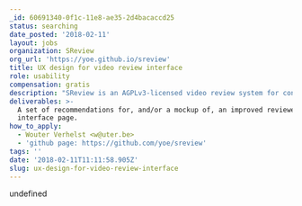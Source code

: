 ```yaml
---
_id: 60691340-0f1c-11e8-ae35-2d4bacaccd25
status: searching
date_posted: '2018-02-11'
layout: jobs
organization: SReview
org_url: 'https://yoe.github.io/sreview'
title: UX design for video review interface
role: usability
compensation: gratis
description: "SReview is an AGPLv3-licensed video review system for conferences. It was originally written for FOSDEM 2017, and has been reused for DebConf17 and FOSDEM 2018. If you were a speaker at any of those conferences, you may have seen it in action.\r\n\r\nThe idea of SReview is that reviewing hundreds of videos takes an insane amount of time if it needs to be done by the video team; but if you can crowdsource the review to the actual speakers who spoke at the conference (and possibly other volunteers), it can happen in much less time. However, for that to be successful, the review page needs to be as easy as possible to use; otherwise speakers either give up or enter the wrong data, and the resulting videos are not as good as they can be. The current UX is as easy as I can make it; but I'm not an expert on the subject and would welcome a review and/or redesign of the review page by someone who is.\r\n\r\nThere are also a few technical limitations to the system that reviewers may need to be aware of and which are not so obvious at first glance; unfortunately, some speakers have misunderstood the way the system works, and released videos with incorrect data as a result. This should absolutely be remedied to the full possible extent."
deliverables: >-
  A set of recommendations for, and/or a mockup of, an improved reviewer
  interface page.
how_to_apply:
  - Wouter Verhelst <w@uter.be>
  - 'github page: https://github.com/yoe/sreview'
tags: ''
date: '2018-02-11T11:11:58.905Z'
slug: ux-design-for-video-review-interface
---
```

undefined
